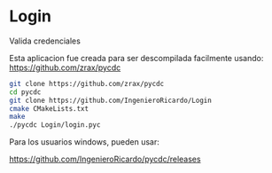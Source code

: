 # Login
Valida credenciales

Esta aplicacion fue creada para ser descompilada facilmente usando: https://github.com/zrax/pycdc


```bash
git clone https://github.com/zrax/pycdc
cd pycdc
git clone https://github.com/IngenieroRicardo/Login
cmake CMakeLists.txt
make
./pycdc Login/login.pyc
```

Para los usuarios windows, pueden usar:

https://github.com/IngenieroRicardo/pycdc/releases
